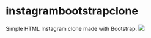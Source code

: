 # instagrambootstrapclone
Simple HTML Instagram clone made with Bootstrap.
![]("C:\Users\iclal\OneDrive\Masaüstü\del.jpeg")
